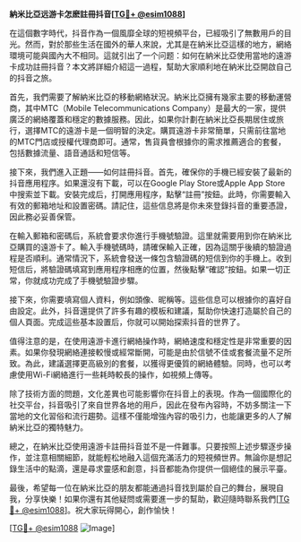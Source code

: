 **納米比亞远游卡怎麽註冊抖音[[TG💪+ @esim1088](https://t.me/s/esim1088)]**

在這個數字時代，抖音作為一個風靡全球的短視頻平台，已經吸引了無數用戶的目光。然而，對於那些生活在國外的華人來說，尤其是在納米比亞這樣的地方，網絡環境可能與國內大不相同。這就引出了一个问题：如何在納米比亞使用當地的遠游卡成功註冊抖音？本文將詳細介紹這一過程，幫助大家順利地在納米比亞開啟自己的抖音之旅。

首先，我們需要了解納米比亞的移動網絡狀況。納米比亞擁有幾家主要的移動運營商，其中MTC（Mobile Telecommunications Company）是最大的一家，提供廣泛的網絡覆蓋和穩定的數據服務。因此，如果你計劃在納米比亞長期居住或旅行，選擇MTC的遠游卡是一個明智的決定。購買遠游卡非常簡單，只需前往當地的MTC門店或授權代理商即可。通常，售貨員會根據你的需求推薦適合的套餐，包括數據流量、語音通話和短信等。

接下來，我們進入正題——如何註冊抖音。首先，確保你的手機已經安裝了最新的抖音應用程序。如果還沒有下載，可以在Google Play Store或Apple App Store中搜索並下載。安裝完成后，打開應用程序，點擊“註冊”按鈕。此時，你需要輸入有效的郵箱地址和設置密碼。請記住，這些信息將是你未來登錄抖音的重要憑證，因此務必妥善保管。

在輸入郵箱和密碼后，系統會要求你進行手機號驗證。這里就需要用到你在納米比亞購買的遠游卡了。輸入手機號碼時，請確保輸入正確，因為這關乎後續的驗證過程是否順利。通常情況下，系統會發送一條包含驗證碼的短信到你的手機上。收到短信后，將驗證碼填寫到應用程序相應的位置，然後點擊“確認”按鈕。如果一切正常，你就成功完成了手機號驗證步驟。

接下來，你需要填寫個人資料，例如頭像、昵稱等。這些信息可以根據你的喜好自由設定。此外，抖音還提供了許多有趣的模板和建議，幫助你快速打造屬於自己的個人頁面。完成這些基本設置后，你就可以開始探索抖音的世界了。

值得注意的是，在使用遠游卡進行網絡操作時，網絡速度和穩定性是非常重要的因素。如果你發現網絡連接較慢或經常斷開，可能是由於信號不佳或套餐流量不足所致。為此，建議選擇更高級別的套餐，以獲得更優質的網絡體驗。同時，也可以考慮使用Wi-Fi網絡進行一些耗時較長的操作，如視頻上傳等。

除了技術方面的問題，文化差異也可能影響你在抖音上的表現。作為一個國際化的社交平台，抖音吸引了來自世界各地的用戶，因此在發布內容時，不妨多關注一下當地的文化習俗和流行趨勢。這樣不僅能增強內容的吸引力，也能讓更多的人了解納米比亞的獨特魅力。

總之，在納米比亞使用遠游卡註冊抖音並不是一件難事。只要按照上述步驟逐步操作，並注意相關細節，就能輕松地融入這個充滿活力的短視頻世界。無論你是想記錄生活中的點滴，還是尋求靈感和創意，抖音都能為你提供一個絕佳的展示平臺。

最後，希望每一位在納米比亞的朋友都能通過抖音找到屬於自己的舞台，展現自我，分享快樂！如果你還有其他疑問或需要進一步的幫助，歡迎隨時聯系我們[[TG💪+ @esim1088](https://t.me/s/esim1088)]。祝大家玩得開心，創作愉快！

[[TG💪+ @esim1088](https://t.me/s/esim1088) ![Image](https://i.postimg.cc/4NQfJmqS/Snipaste-2025-05-13-00-14-12.png)]